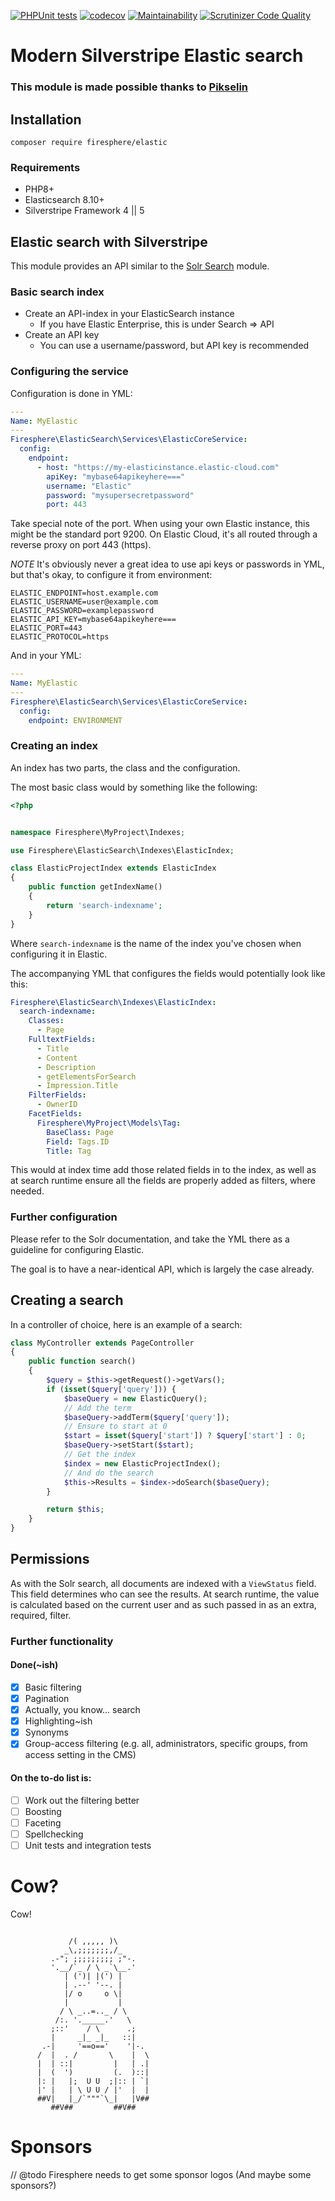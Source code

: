 [![PHPUnit tests](https://github.com/Firesphere/silverstripe-elastic/actions/workflows/unittests.yml/badge.svg?branch=main)](https://github.com/Firesphere/silverstripe-elastic/actions/workflows/unittests.yml)
[![codecov](https://codecov.io/gh/Firesphere/silverstripe-elastic/graph/badge.svg?token=B8iPqvuOSo)](https://codecov.io/gh/Firesphere/silverstripe-elastic)
[![Maintainability](https://api.codeclimate.com/v1/badges/92a58f5679dfe201d774/maintainability)](https://codeclimate.com/github/Firesphere/silverstripe-elastic/maintainability)
[![Scrutinizer Code Quality](https://scrutinizer-ci.com/g/Firesphere/silverstripe-elastic/badges/quality-score.png?b=main)](https://scrutinizer-ci.com/g/Firesphere/silverstripe-elastic/?branch=main)

# Modern Silverstripe Elastic search

### This module is made possible thanks to [Pikselin](https://pikselin.com)

## Installation

`composer require firesphere/elastic`

### Requirements

- PHP8+
- Elasticsearch 8.10+
- Silverstripe Framework 4 || 5

## Elastic search with Silverstripe

This module provides an API similar to the [Solr Search](https://firesphere.github.io/solr-search) module.

### Basic search index

- Create an API-index in your ElasticSearch instance
    - If you have Elastic Enterprise, this is under Search => API
- Create an API key
    - You can use a username/password, but API key is recommended

### Configuring the service

Configuration is done in YML:

```yaml
---
Name: MyElastic
---
Firesphere\ElasticSearch\Services\ElasticCoreService:
  config:
    endpoint:
      - host: "https://my-elasticinstance.elastic-cloud.com"
        apiKey: "mybase64apikeyhere==="
        username: "Elastic"
        password: "mysupersecretpassword"
        port: 443
```

Take special note of the port. When using your own Elastic instance, this might be the standard port 9200.
On Elastic Cloud, it's all routed through a reverse proxy on port 443 (https).

*NOTE*
It's obviously never a great idea to use api keys or passwords in YML, but that's okay,
to configure it from environment:

```dotenv
ELASTIC_ENDPOINT=host.example.com
ELASTIC_USERNAME=user@example.com
ELASTIC_PASSWORD=examplepassword
ELASTIC_API_KEY=mybase64apikeyhere===
ELASTIC_PORT=443
ELASTIC_PROTOCOL=https
```

And in your YML:

```yaml
---
Name: MyElastic
---
Firesphere\ElasticSearch\Services\ElasticCoreService:
  config:
    endpoint: ENVIRONMENT
```

### Creating an index

An index has two parts, the class and the configuration.

The most basic class would by something like the following:

```php
<?php


namespace Firesphere\MyProject\Indexes;

use Firesphere\ElasticSearch\Indexes\ElasticIndex;

class ElasticProjectIndex extends ElasticIndex
{
    public function getIndexName()
    {
        return 'search-indexname';
    }
}

```

Where `search-indexname` is the name of the index you've chosen when configuring it in Elastic.

The accompanying YML that configures the fields would potentially look like this:

```yaml
Firesphere\ElasticSearch\Indexes\ElasticIndex:
  search-indexname:
    Classes:
      - Page
    FulltextFields:
      - Title
      - Content
      - Description
      - getElementsForSearch
      - Impression.Title
    FilterFields:
      - OwnerID
    FacetFields:
      Firesphere\MyProject\Models\Tag:
        BaseClass: Page
        Field: Tags.ID
        Title: Tag
```

This would at index time add those related fields in to the index, as well as at search runtime ensure
all the fields are properly added as filters, where needed.

### Further configuration

Please refer to the Solr documentation, and take the YML there as a guideline for configuring Elastic.

The goal is to have a near-identical API, which is largely the case already.

## Creating a search

In a controller of choice, here is an example of a search:

```php
class MyController extends PageController
{
    public function search()
    {   
        $query = $this->getRequest()->getVars();
        if (isset($query['query'])) {
            $baseQuery = new ElasticQuery();
            // Add the term
            $baseQuery->addTerm($query['query']);
            // Ensure to start at 0
            $start = isset($query['start']) ? $query['start'] : 0;
            $baseQuery->setStart($start);
            // Get the index
            $index = new ElasticProjectIndex();
            // And do the search
            $this->Results = $index->doSearch($baseQuery);
        }

        return $this;
    }
}
```

## Permissions

As with the Solr search, all documents are indexed with a `ViewStatus` field.
This field determines who can see the results. At search runtime, the value is calculated based on the current user
and as such passed in as an extra, required, filter.

### Further functionality

#### Done(~ish)

- [x] Basic filtering
- [x] Pagination
- [x] Actually, you know... search
- [x] Highlighting~ish
- [x] Synonyms
- [x] Group-access filtering (e.g. all, administrators, specific groups, from access setting in the CMS)

#### On the to-do list is:

- [ ] Work out the filtering better
- [ ] Boosting
- [ ] Faceting
- [ ] Spellchecking
- [ ] Unit tests and integration tests

# Cow?

Cow!

```

             /( ,,,,, )\
            _\,;;;;;;;,/_
         .-"; ;;;;;;;;; ;"-.
         '.__/`_ / \ _`\__.'
            | (')| |(') |
            | .--' '--. |
            |/ o     o \|
            |           |
           / \ _..=.._ / \
          /:. '._____.'   \
         ;::'    / \      .;
         |     _|_ _|_   ::|
       .-|     '==o=='    '|-.
      /  |  . /       \    |  \
      |  | ::|         |   | .|
      |  (  ')         (.  )::|
      |: |   |;  U U  ;|:: | `|
      |' |   | \ U U / |'  |  |
      ##V|   |_/`"""`\_|   |V##
         ##V##         ##V##
```

# Sponsors

// @todo Firesphere needs to get some sponsor logos (And maybe some sponsors?)

